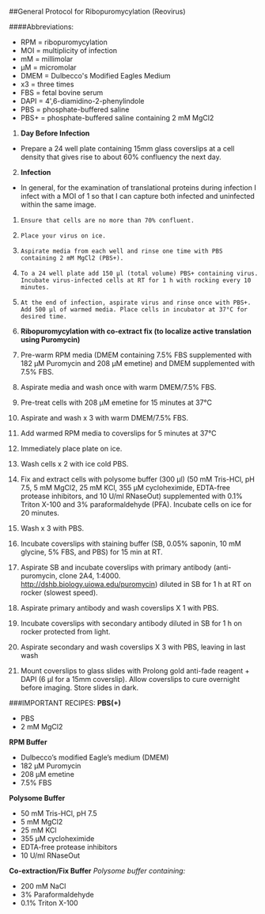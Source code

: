##General Protocol for Ribopuromycylation (Reovirus)

####Abbreviations:
* RPM = ribopuromycylation
* MOI = multiplicity of infection
* mM = millimolar
* µM = micromolar
* DMEM = Dulbecco's Modified Eagles Medium
* x3 = three times
* FBS = fetal bovine serum
* DAPI = 4',6-diamidino-2-phenylindole
* PBS = phosphate-buffered saline
* PBS+ = phosphate-buffered saline containing 2 mM MgCl2

1.	**Day Before Infection**
  *	Prepare a 24 well plate containing 15mm glass coverslips at a cell density that gives rise to about 60% confluency the next day. 

2.	**Infection**
  * In general, for the examination of translational proteins during infection I infect with a MOI of 1 so that I can capture both infected and uninfected within the same image.

  1.	 Ensure that cells are no more than 70% confluent.
  2.	 Place your virus on ice.
  3.	 Aspirate media from each well and rinse one time with PBS containing 2 mM MgCl2 (PBS+). 
  4.	 To a 24 well plate add 150 µl (total volume) PBS+ containing virus. Incubate virus-infected cells at RT for 1 h with rocking every 10 minutes.
  5.	 At the end of infection, aspirate virus and rinse once with PBS+. Add 500 µl of warmed media. Place cells in incubator at 37°C for desired time.

3.	**Ribopuromycylation with co-extract fix (to localize active translation using Puromycin)**

  1. 	Pre-warm RPM media (DMEM containing 7.5% FBS supplemented with 182 µM Puromycin and 208 µM emetine) and DMEM supplemented with 7.5% FBS.
  2. 	Aspirate media and wash once with warm DMEM/7.5% FBS.
  3. 	Pre-treat cells with 208 µM emetine for 15 minutes at 37°C
  4. 	Aspirate and wash x 3 with warm DMEM/7.5% FBS.
  5. 	Add warmed RPM media to coverslips for 5 minutes at 37°C
  6. 	Immediately place plate on ice.
  7. 	Wash cells x 2 with ice cold PBS.
  8. 	Fix and extract cells with polysome buffer (300 µl) (50 mM Tris-HCl, pH 7.5, 5 mM MgCl2, 25 mM KCl, 355 μM cycloheximide, EDTA-free protease inhibitors, and 10 U/ml RNaseOut) supplemented with 0.1% Triton X-100 and 3% paraformaldehyde (PFA). Incubate cells on ice for 20 minutes.
  9. 	Wash x 3 with PBS.
  10. 	Incubate coverslips with staining buffer (SB, 0.05% saponin, 10 mM glycine, 5% FBS, and PBS) for 15 min at RT.
  11. 	Aspirate SB and incubate coverslips with primary antibody (anti-puromycin, clone 2A4, 1:4000. http://dshb.biology.uiowa.edu/puromycin) diluted in SB for 1 h at RT on rocker (slowest speed).
  12. 	Aspirate primary antibody and wash coverslips X 1 with PBS.
  13. 	Incubate coverslips with secondary antibody diluted in SB for 1 h on rocker protected from light.
  14. 	Aspirate secondary and wash coverslips X 3 with PBS, leaving in last wash
  15. 	Mount coverslips to glass slides with Prolong gold anti-fade reagent + DAPI (6 µl for a 15mm coverslip). Allow coverslips to cure overnight before imaging. Store slides in dark.


###IMPORTANT RECIPES:
**PBS(+)**
* PBS
* 2 mM MgCl2

**RPM Buffer**
* Dulbecco’s modified Eagle’s medium (DMEM)
* 182 µM Puromycin
* 208 µM emetine
* 7.5% FBS

**Polysome Buffer**
* 50 mM Tris-HCl, pH 7.5 
* 5 mM MgCl2
* 25 mM KCl
* 355 μM cycloheximide
* EDTA-free protease inhibitors
* 10 U/ml RNaseOut 
 
**Co-extraction/Fix Buffer**
_Polysome buffer containing:_
* 200 mM NaCl
* 3% Paraformaldehyde
* 0.1% Triton X-100


